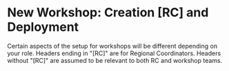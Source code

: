 # **New Workshop**: Creation [RC] and Deployment

Certain aspects of the setup for workshops will be different depending on your role. Headers ending in "[RC]" are for Regional Coordinators. Headers without "[RC]" are assumed to be relevant to both RC and workshop teams.


